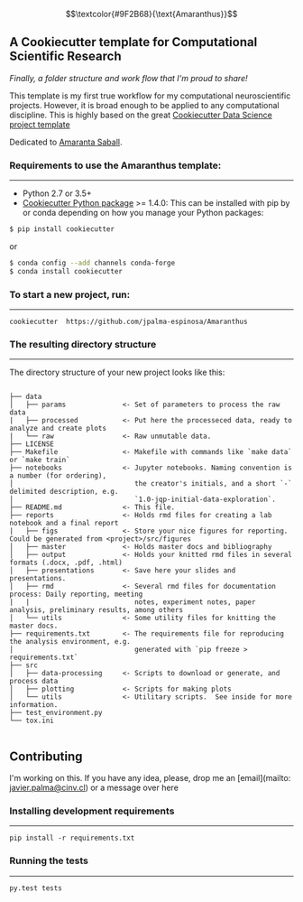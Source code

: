 

$$\textcolor{#9F2B68}{\text{Amaranthus}}$$

## A Cookiecutter template for Computational Scientific Research

_Finally, a folder structure and work flow that I'm proud to share!_


This template is my first true workflow for my computational neuroscientific projects.  However, it is broad enough to be applied to any computational discipline.
This is highly based on the great [Cookiecutter Data Science project template](http://drivendata.github.io/cookiecutter-data-science/)


Dedicated to [Amaranta Saball](https://open.spotify.com/track/0PqaN2yyQ1QdUR6UVHLna5?si=cf80748268e549c1).

### Requirements to use the Amaranthus template:
-----------
 - Python 2.7 or 3.5+
 - [Cookiecutter Python package](http://cookiecutter.readthedocs.org/en/latest/installation.html) >= 1.4.0: This can be installed with pip by or conda depending on how you manage your Python packages:

``` bash
$ pip install cookiecutter
```
or

``` bash
$ conda config --add channels conda-forge
$ conda install cookiecutter
```

### To start a new project, run:
------------

    cookiecutter  https://github.com/jpalma-espinosa/Amaranthus


### The resulting directory structure
------------

The directory structure of your new project looks like this: 

```

├── data
│   ├── params              <- Set of parameters to process the raw data
|   ├── processed           <- Put here the processeced data, ready to analyze and create plots
|   └── raw                 <- Raw unmutable data. 
├── LICENSE
├── Makefile                <- Makefile with commands like `make data` or `make train`
├── notebooks               <- Jupyter notebooks. Naming convention is a number (for ordering),
│                              the creator's initials, and a short `-` delimited description, e.g.
│                              `1.0-jqp-initial-data-exploration`.
├── README.md               <- This file.
├── reports                 <- Holds rmd files for creating a lab notebook and a final report
|   ├── figs                <- Store your nice figures for reporting.  Could be generated from <project>/src/figures
│   ├── master              <- Holds master docs and bibliography
│   ├── output              <- Holds your knitted rmd files in several formats (.docx, .pdf, .html)
│   ├── presentations       <- Save here your slides and presentations.
│   ├── rmd                 <- Several rmd files for documentation process: Daily reporting, meeting 
|   |                          notes, experiment notes, paper analysis, preliminary results, among others
│   └── utils               <- Some utility files for knitting the master docs.
├── requirements.txt        <- The requirements file for reproducing the analysis environment, e.g.
│                              generated with `pip freeze > requirements.txt`
├── src
│   ├── data-processing     <- Scripts to download or generate, and process data
│   ├── plotting            <- Scripts for making plots
│   └── utils               <- Utilitary scripts.  See inside for more information.
├── test_environment.py
└── tox.ini


```

## Contributing

I'm working on this. If you have any idea, please, drop me an [email](mailto: javier.palma@cinv.cl) or a message over here

### Installing development requirements
------------

    pip install -r requirements.txt

### Running the tests
------------

    py.test tests
